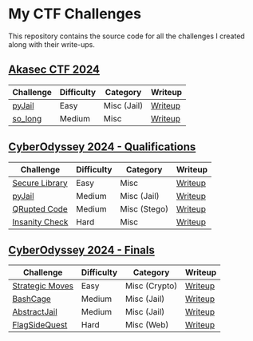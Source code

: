# My CTF Challenges

This repository contains the source code for all the challenges I created along with their write-ups.

## [Akasec CTF 2024](./Akasec-CTF-2024/)

| Challenge | Difficulty | Category | Writeup |
| - | - | - | - |
| [pyJail](./Akasec-CTF-2024/pyJail/) | Easy | Misc (Jail) | [Writeup](./Akasec-CTF-2024/pyJail/) |
| [so_long](./Akasec-CTF-2024/so_long/) | Medium | Misc | [Writeup](./Akasec-CTF-2024/so_long/solution/) |

## [CyberOdyssey 2024 - Qualifications](./CyberOdyssey-2024-Qualifications/)

| Challenge | Difficulty | Category | Writeup |
| - | - | - | - |
| [Secure Library](./CyberOdyssey-2024-Qualifications/secureLibrary/) | Easy | Misc | [Writeup](./CyberOdyssey-2024-Qualifications/secureLibrary/solution/solve.py) |
| [pyJail](./CyberOdyssey-2024-Qualifications/pyJail) | Medium | Misc (Jail) | [Writeup](./CyberOdyssey-2024-Qualifications/pyJail/solution/solve.py) |
| [QRupted Code](./CyberOdyssey-2024-Qualifications/QRupted%20Code) | Medium | Misc (Stego) | [Writeup](./CyberOdyssey-2024-Qualifications/QRupted%20Code) |
| [Insanity Check](./CyberOdyssey-2024-Qualifications/Insanity%20Check) | Hard | Misc | [Writeup](./CyberOdyssey-2024-Qualifications/Insanity%20Check) |

## [CyberOdyssey 2024 - Finals](./CyberOdyssey-2024-Finals/)

| Challenge | Difficulty | Category | Writeup |
| - | - | - | - |
| [Strategic Moves](./CyberOdyssey-2024-Finals/Strategic%20Moves/) | Easy | Misc (Crypto) | [Writeup](./CyberOdyssey-2024-Finals/Strategic%20Moves/solution/) |
| [BashCage](./CyberOdyssey-2024-Finals/BashCage/) | Medium | Misc (Jail) | [Writeup](./CyberOdyssey-2024-Finals/BashCage/solution/) |
| [AbstractJail](./CyberOdyssey-2024-Finals/AbstractJail/) | Medium | Misc (Jail) | [Writeup](./CyberOdyssey-2024-Finals/AbstractJail/solution/) |
| [FlagSideQuest](./CyberOdyssey-2024-Finals/FlagSideQuest/) | Hard | Misc (Web) | [Writeup](./CyberOdyssey-2024-Finals/FlagSideQuest/solution/) |
